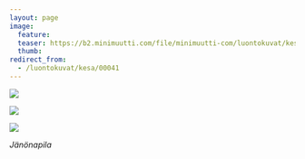 ```yaml
---
layout: page
image:
  feature:
  teaser: https://b2.minimuutti.com/file/minimuutti-com/luontokuvat/kes%C3%A4/2/DSC32918-245px.jpg
  thumb:
redirect_from:
  - /luontokuvat/kesa/00041
---
```


![](https://b2.minimuutti.com/file/minimuutti-com/luontokuvat/kes%C3%A4/2/DSC32925-800px.jpg)

![](https://b2.minimuutti.com/file/minimuutti-com/luontokuvat/kes%C3%A4/2/DSC32923-800px.jpg)

![](https://b2.minimuutti.com/file/minimuutti-com/luontokuvat/kes%C3%A4/2/DSC32918-800px.jpg)

*Jänönapila*
